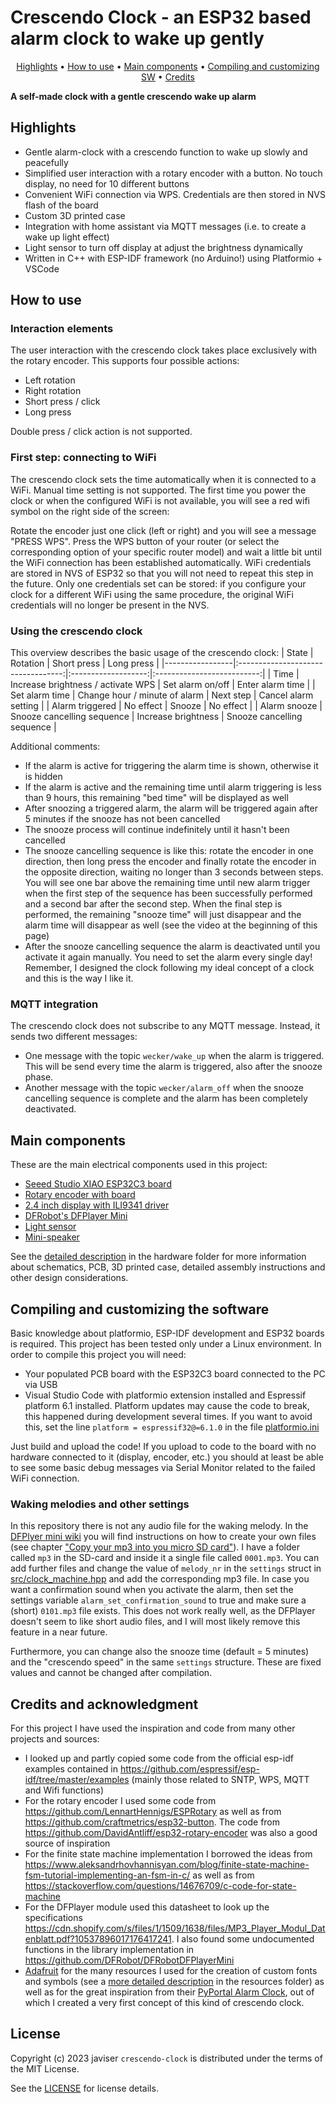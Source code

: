 # Crescendo Clock - an ESP32 based alarm clock to wake up gently

<p align="center">
  <a href="#highlights">Highlights</a> •
  <a href="#how-to-use">How to use</a> •
  <a href="#main-components">Main components</a> •
  <a href="#compiling-and-customizing-the-software">Compiling and customizing SW</a> •
  <a href="#credits-and-acknowledgment">Credits</a><br>
</p>

**A self-made clock with a gentle crescendo wake up alarm**

## Highlights
- Gentle alarm-clock with a crescendo function to wake up slowly and peacefully
- Simplified user interaction with a rotary encoder with a button. No touch display, no need for 10 different buttons
- Convenient WiFi connection via WPS. Credentials are then stored in NVS flash of the board
- Custom 3D printed case
- Integration with home assistant via MQTT messages (i.e. to create a wake up light effect)
- Light sensor to turn off display at adjust the brightness dynamically
- Written in C++ with ESP-IDF framework (no Arduino!) using Platformio + VSCode

## How to use
### Interaction elements
The user interaction with the crescendo clock takes place exclusively with the rotary encoder. This supports four possible actions:
- Left rotation
- Right rotation
- Short press / click
- Long press

Double press / click action is not supported.

### First step: connecting to WiFi
The crescendo clock sets the time automatically when it is connected to a WiFi. Manual time setting is not supported. The first time you power the clock or when the configured WiFi is not available, you will see a red wifi symbol on the right side of the screen:


Rotate the encoder just one click (left or right) and you will see a message "PRESS WPS". Press the WPS button of your router (or select the corresponding option of your specific router model) and wait a little bit until the WiFi connection has been established automatically. WiFi credentials are stored in NVS of ESP32 so that you will not need to repeat this step in the future. Only one credentials set can be stored: if you configure your clock for a different WiFi using the same procedure, the original WiFi credentials will no longer be present in the NVS.

### Using the crescendo clock 
This overview describes the basic usage of the crescendo clock:
| State           |              Rotation              |     Short press     |         Long press         |
|-----------------|:----------------------------------:|:-------------------:|:--------------------------:|
| Time            | Increase brightness / activate WPS | Set alarm on/off    | Enter alarm time           |
| Set alarm time  | Change hour / minute of alarm      | Next step           | Cancel alarm setting       |
| Alarm triggered | No effect                          | Snooze              | No effect                  |
| Alarm snooze    | Snooze cancelling sequence         | Increase brightness | Snooze cancelling sequence |

Additional comments:
- If the alarm is active for triggering the alarm time is shown, otherwise it is hidden
- If the alarm is active and the remaining time until alarm triggering is less than 9 hours, this remaining "bed time" will be displayed as well
- After snoozing a triggered alarm, the alarm will be triggered again after 5 minutes if the snooze has not been cancelled
- The snooze process will continue indefinitely until it hasn't been cancelled
- The snooze cancelling sequence is like this: rotate the encoder in one direction, then long press the encoder and finally rotate the encoder in the opposite direction, waiting no longer than 3 seconds between steps. You will see one bar above the remaining time until new alarm trigger when the first step of the sequence has been successfully performed and a second bar after the second step. When the final step is performed, the remaining "snooze time" will just disappear and the alarm time will disappear as well (see the video at the beginning of this page)
- After the snooze cancelling sequence the alarm is deactivated until you activate it again manually. You need to set the alarm every single day! Remember, I designed the clock following my ideal concept of a clock and this is the way I like it.

### MQTT integration
The crescendo clock does not subscribe to any MQTT message. Instead, it sends two different messages:
- One message with the topic `wecker/wake_up` when the alarm is triggered. This will be send every time the alarm is triggered, also after the snooze phase.
- Another message with the topic `wecker/alarm_off` when the snooze cancelling sequence is complete and the alarm has been completely deactivated.

## Main components
These are the main electrical components used in this project:
- [Seeed Studio XIAO ESP32C3 board](https://wiki.seeedstudio.com/XIAO_ESP32C3_Getting_Started/)
- [Rotary encoder with board](https://www.ebay.de/itm/173657244984)
- [2.4 inch display with ILI9341 driver](https://www.waveshare.com/2.4inch-lcd-module.htm)
- [DFRobot's DFPlayer Mini](https://www.dfrobot.com/product-1121.html)
- [Light sensor](https://www.adafruit.com/product/2748)
- [Mini-speaker](https://www.ebay.de/itm/313914312809)

See the [detailed description](hardware/README.md) in the hardware folder for more information about schematics, PCB, 3D printed case, detailed assembly instructions and other design considerations.

## Compiling and customizing the software
Basic knowledge about platformio, ESP-IDF development and ESP32 boards is required. This project has been tested only under a Linux environment. In order to compile this project you will need:
- Your populated PCB board with the ESP32C3 board connected to the PC via USB
- Visual Studio Code with platformio extension installed and Espressif platform 6.1 installed. Platform updates may cause the code to break, this happened during development several times. If you want to avoid this, set the line `platform = espressif32@=6.1.0` in the file [platformio.ini](platformio.ini)

Just build and upload the code! If you upload to code to the board with no hardware connected to it (display, encoder, etc.) you should at least be able to see some basic debug messages via Serial Monitor related to the failed WiFi connection.

### Waking melodies and other settings
In this repository there is not any audio file for the waking melody. In the [DFPlyer mini wiki](https://wiki.dfrobot.com/DFPlayer_Mini_SKU_DFR0299) you will find instructions on how to create your own files (see chapter ["Copy your mp3 into you micro SD card"](https://wiki.dfrobot.com/DFPlayer_Mini_SKU_DFR0299#target_6)). I have a folder called `mp3` in the SD-card and inside it a single file called `0001.mp3`. You can add further files and change the value of `melody_nr` in the `settings` struct in [src/clock_machine.hpp](src/clock_machine.hpp) and add the corresponding mp3 file. In case you want a confirmation sound when you activate the alarm, then set the settings variable `alarm_set_confirmation_sound` to true and make sure a (short) `0101.mp3` file exists. This does not work really well, as the DFPlayer doesn't seem to like short audio files, and I will most likely remove this feature in a near future.

Furthermore, you can change also the snooze time (default = 5 minutes) and the "crescendo speed" in the same `settings` structure. These are fixed values and cannot be changed after compilation.

## Credits and acknowledgment
For this project I have used the inspiration and code from many other projects and sources: 
- I looked up and partly copied some code from the official esp-idf examples contained in https://github.com/espressif/esp-idf/tree/master/examples (mainly those related to SNTP, WPS, MQTT and Wifi functions)
- For the rotary encoder I used some code from https://github.com/LennartHennigs/ESPRotary as well as from https://github.com/craftmetrics/esp32-button. The code from https://github.com/DavidAntliff/esp32-rotary-encoder was also a good source of inspiration
- For the finite state machine implementation I borrowed the ideas from https://www.aleksandrhovhannisyan.com/blog/finite-state-machine-fsm-tutorial-implementing-an-fsm-in-c/ as well as from https://stackoverflow.com/questions/14676709/c-code-for-state-machine
- For the DFPlayer module used this datasheet to look up the specifications https://cdn.shopify.com/s/files/1/1509/1638/files/MP3_Player_Modul_Datenblatt.pdf?10537896017176417241. I also found some undocumented functions in the library implementation in https://github.com/DFRobot/DFRobotDFPlayerMini
- [Adafruit](https://www.adafruit.com/) for the many resources I used for the creation of custom fonts and symbols (see a [more detailed description](fonts/README.md) in the resources folder) as well as for the great inspiration from their [PyPortal Alarm Clock](https://learn.adafruit.com/pyportal-alarm-clock), out of which I created a very first concept of this kind of crescendo clock. 

## License
Copyright (c) 2023 javiser
`crescendo-clock` is distributed under the terms of the MIT License.

See the [LICENSE](LICENSE) for license details.

